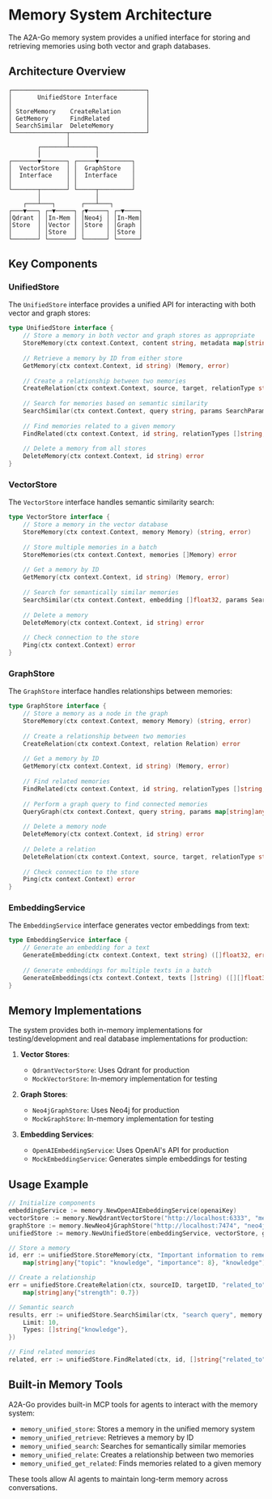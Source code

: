 # Memory System Architecture

The A2A-Go memory system provides a unified interface for storing and retrieving memories using both vector and graph databases.

## Architecture Overview

```
┌─────────────────────────────────────┐
│       UnifiedStore Interface        │
│                                     │
│ StoreMemory    CreateRelation       │
│ GetMemory      FindRelated          │
│ SearchSimilar  DeleteMemory         │
└───────────────┬─────────────────────┘
                │
        ┌───────┴───────┐
        │               │
┌───────▼───────┐ ┌─────▼─────────┐
│  VectorStore  │ │  GraphStore   │
│  Interface    │ │  Interface    │
│               │ │               │
└───────┬───────┘ └─────┬─────────┘
        │               │
    ┌───┴───┐       ┌───┴───┐
┌───▼───┐ ┌─▼─────┐ ┌▼─────┐ ┌─▼────┐
│Qdrant │ │In-Mem │ │Neo4j │ │In-Mem│
│Store  │ │Vector │ │Store │ │Graph │
│       │ │Store  │ │      │ │Store │
└───────┘ └───────┘ └──────┘ └──────┘
```

## Key Components

### UnifiedStore

The `UnifiedStore` interface provides a unified API for interacting with both vector and graph stores:

```go
type UnifiedStore interface {
    // Store a memory in both vector and graph stores as appropriate
    StoreMemory(ctx context.Context, content string, metadata map[string]any, storeType string) (string, error)
    
    // Retrieve a memory by ID from either store
    GetMemory(ctx context.Context, id string) (Memory, error)
    
    // Create a relationship between two memories
    CreateRelation(ctx context.Context, source, target, relationType string, properties map[string]any) error
    
    // Search for memories based on semantic similarity
    SearchSimilar(ctx context.Context, query string, params SearchParams) ([]Memory, error)
    
    // Find memories related to a given memory
    FindRelated(ctx context.Context, id string, relationTypes []string, limit int) ([]Memory, error)
    
    // Delete a memory from all stores
    DeleteMemory(ctx context.Context, id string) error
}
```

### VectorStore

The `VectorStore` interface handles semantic similarity search:

```go
type VectorStore interface {
    // Store a memory in the vector database
    StoreMemory(ctx context.Context, memory Memory) (string, error)
    
    // Store multiple memories in a batch
    StoreMemories(ctx context.Context, memories []Memory) error
    
    // Get a memory by ID
    GetMemory(ctx context.Context, id string) (Memory, error)
    
    // Search for semantically similar memories
    SearchSimilar(ctx context.Context, embedding []float32, params SearchParams) ([]Memory, error)
    
    // Delete a memory
    DeleteMemory(ctx context.Context, id string) error
    
    // Check connection to the store
    Ping(ctx context.Context) error
}
```

### GraphStore

The `GraphStore` interface handles relationships between memories:

```go
type GraphStore interface {
    // Store a memory as a node in the graph
    StoreMemory(ctx context.Context, memory Memory) (string, error)
    
    // Create a relationship between two memories
    CreateRelation(ctx context.Context, relation Relation) error
    
    // Get a memory by ID
    GetMemory(ctx context.Context, id string) (Memory, error)
    
    // Find related memories
    FindRelated(ctx context.Context, id string, relationTypes []string, limit int) ([]Memory, error)
    
    // Perform a graph query to find connected memories
    QueryGraph(ctx context.Context, query string, params map[string]any) ([]Memory, error)
    
    // Delete a memory node
    DeleteMemory(ctx context.Context, id string) error
    
    // Delete a relation
    DeleteRelation(ctx context.Context, source, target, relationType string) error
    
    // Check connection to the store
    Ping(ctx context.Context) error
}
```

### EmbeddingService

The `EmbeddingService` interface generates vector embeddings from text:

```go
type EmbeddingService interface {
    // Generate an embedding for a text
    GenerateEmbedding(ctx context.Context, text string) ([]float32, error)
    
    // Generate embeddings for multiple texts in a batch
    GenerateEmbeddings(ctx context.Context, texts []string) ([][]float32, error)
}
```

## Memory Implementations

The system provides both in-memory implementations for testing/development and real database implementations for production:

1. **Vector Stores**:
   - `QdrantVectorStore`: Uses Qdrant for production
   - `MockVectorStore`: In-memory implementation for testing

2. **Graph Stores**:
   - `Neo4jGraphStore`: Uses Neo4j for production
   - `MockGraphStore`: In-memory implementation for testing

3. **Embedding Services**:
   - `OpenAIEmbeddingService`: Uses OpenAI's API for production
   - `MockEmbeddingService`: Generates simple embeddings for testing

## Usage Example

```go
// Initialize components
embeddingService := memory.NewOpenAIEmbeddingService(openaiKey)
vectorStore := memory.NewQdrantVectorStore("http://localhost:6333", "memories", embeddingService)
graphStore := memory.NewNeo4jGraphStore("http://localhost:7474", "neo4j", "password")
unifiedStore := memory.NewUnifiedStore(embeddingService, vectorStore, graphStore)

// Store a memory
id, err := unifiedStore.StoreMemory(ctx, "Important information to remember", 
    map[string]any{"topic": "knowledge", "importance": 8}, "knowledge")

// Create a relationship
err = unifiedStore.CreateRelation(ctx, sourceID, targetID, "related_to", 
    map[string]any{"strength": 0.7})

// Semantic search
results, err := unifiedStore.SearchSimilar(ctx, "search query", memory.SearchParams{
    Limit: 10,
    Types: []string{"knowledge"},
})

// Find related memories
related, err := unifiedStore.FindRelated(ctx, id, []string{"related_to"}, 10)
```

## Built-in Memory Tools

A2A-Go provides built-in MCP tools for agents to interact with the memory system:

- `memory_unified_store`: Stores a memory in the unified memory system
- `memory_unified_retrieve`: Retrieves a memory by ID
- `memory_unified_search`: Searches for semantically similar memories
- `memory_unified_relate`: Creates a relationship between two memories
- `memory_unified_get_related`: Finds memories related to a given memory

These tools allow AI agents to maintain long-term memory across conversations.